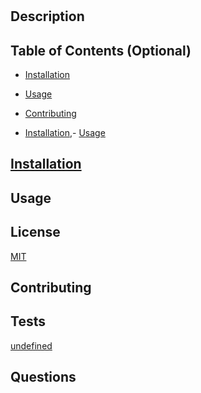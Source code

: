 
# 

## Description



## Table of Contents (Optional)

- [Installation](#installation)
- [Usage](#usage)
- [Contributing](#contributing)

- [Installation](#installation),- [Usage](#usage)

## <a href="Installation">Installation</a>



## Usage

<a href="Usage"></a>

## License

<a href="License">MIT</a>

## Contributing

<a href="Contributing"></a>

## Tests

<a href="Tests">undefined</a>

## Questions

<a href="Questions"></a>
